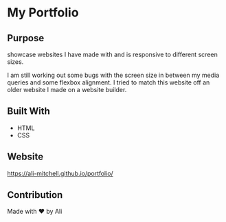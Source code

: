 # My Portfolio

## Purpose
showcase websites I have made with and is responsive to different screen sizes. 

I am still working out some bugs with the screen size in between my media queries and some flexbox alignment. I tried to match this website off an older website I made on a website builder. 

## Built With
* HTML
* CSS

## Website
https://ali-mitchell.github.io/portfolio/

## Contribution
Made with ❤️ by Ali